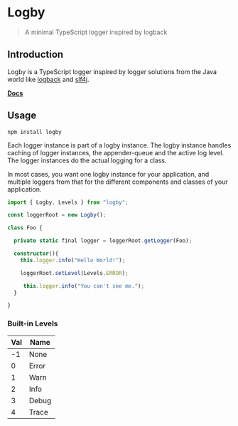 # Logby

> A minimal TypeScript logger inspired by logback

## Introduction

Logby is a TypeScript logger inspired by logger solutions from the Java world
like [logback](https://logback.qos.ch/index.html) and [slf4j](https://www.slf4j.org/).

**[Docs](https://felixrilling.github.io/logby/)**

## Usage

```shell
npm install logby
```

Each logger instance is part of a logby instance.
The logby instance handles caching of logger instances, the appender-queue and the active log level.
The logger instances do the actual logging for a class.

In most cases, you want one logby instance for your application, and multiple loggers from that for
the different components and classes of your application.

```typescript
import { Logby, Levels } from "logby";

const loggerRoot = new Logby();

class Foo {

  private static final logger = loggerRoot.getLogger(Foo);

  constructor(){
    this.logger.info("Hello World!");

    loggerRoot.setLevel(Levels.ERROR);

     this.logger.info("You can't see me.");
  }

}
```

### Built-in Levels

| Val | Name  |
| --- | ----- |
| -1  | None  |
| 0   | Error |
| 1   | Warn  |
| 2   | Info  |
| 3   | Debug |
| 4   | Trace |
